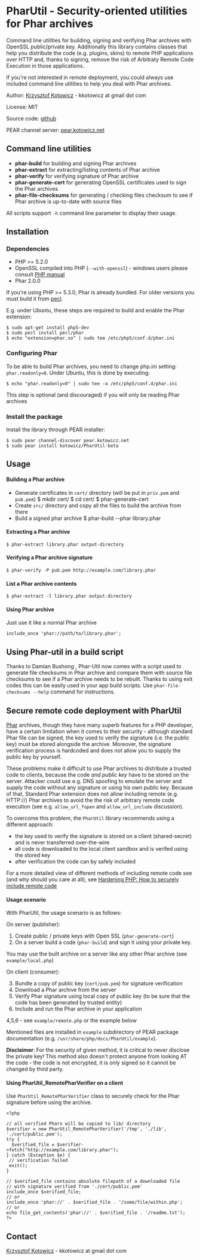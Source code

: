 PharUtil - Security-oriented utilities for Phar archives
========================================================

Command line utilities for building, signing and verifying Phar archives with OpenSSL public/private key.
Additionally this library contains classes that help you distribute the code (e.g. plugins, skins) to remote
PHP applications over HTTP and, thanks to signing, remove the risk of Arbitraty Remote Code Execution in those
applications.

If you're not interested in remote deployment, you could always use included command line utilities to help you
deal with Phar archives.

Author: [Krzysztof Kotowicz](http://blog.kotowicz.net) - kkotowicz at gmail dot com

License: MIT

Source code: [github](http://github.com/koto/phar-util)

PEAR channel server: [pear.kotowicz.net](http://pear.kotowicz.net)

Command line utilities
---------------------
* **phar-build** for building and signing Phar archives
* **phar-extract** for extracting/listing contents of Phar archive
* **phar-verify** for verifying signature of Phar archive
* **phar-generate-cert** for generating OpenSSL certificates used to sign the Phar archives
* **phar-file-checksums** for generating / checking files checksum to see if Phar archive is up-to-date with source files

All scripts support `-h` command line parameter to display their usage.

Installation
----------
### Dependencies
* PHP >= 5.2.0
* OpenSSL compiled into PHP (`--with-openssl`) - windows users please consult [PHP manual](http://www.php.net/manual/en/openssl.installation.php)
* Phar 2.0.0

If you're using PHP >= 5.3.0, Phar is already bundled. For older versions
you must build it from [pecl](http://pecl.php.net).

E.g. under Ubuntu, these steps are required to build and enable the Phar extension:

    $ sudo apt-get install php5-dev
    $ sudo pecl install pecl/phar
    $ echo "extension=phar.so" | sudo tee /etc/php5/conf.d/phar.ini

### Configuring Phar
To be able to build Phar archives, you need to change php.ini setting: `phar.readonly=0`.
Under Ubuntu, this is done by executing:

    $ echo "phar.readonly=0" | sudo tee -a /etc/php5/conf.d/phar.ini

This step is optional (and discouraged) if you will only be reading Phar archives

### Install the package

Install the library through PEAR installer:

    $ sudo pear channel-discover pear.kotowicz.net
    $ sudo pear install kotowicz/PharUtil-beta

Usage
-----
#### Building a Phar archive
* Generate certificates in `cert/` directory (will be put in `priv.pem` and `pub.pem`)
        $ mkdir cert/
        $ cd cert/
        $ phar-generate-cert
* Create `src/` directory and copy all the files to build the archive from there
* Build a signed phar archive
        $ phar-build --phar library.phar

#### Extracting a Phar archive
    $ phar-extract library.phar output-directory

#### Verifying a Phar archive signature
    $ phar-verify -P pub.pem http://example.com/library.phar

#### List a Phar archive contents
    $ phar-extract -l library.phar output-directory

#### Using Phar archive

Just use it like a normal Phar archive

    include_once 'phar://path/to/library.phar';

Using Phar-util in a build script
---------------------------------
Thanks to Damian Bushong <stratosphere dot programming at gmail dot com>, Phar-Util now comes with
a script used to generate file checksums in Phar archive and compare them with source file checksums
to see if a Phar archive needs to be rebuilt. Thanks to using exit codes this can be easily used
in your app build scripts. Use `phar-file-checksums --help` command for instructions.

Secure remote code deployment with PharUtil
-------------------------------------------
[Phar](http://php.net/manual/en/book.phar.php) archives, though they have many superb features for a PHP
developer, have a certain limitation when it comes to their security - although standard Phar file can
be signed, the key used to verify the signature (i.e. the public key) must be stored alongside the archive.
Moreover, the signature verification process is hardcoded and does not allow you to supply the public key
by yourself.

These problems make it difficult to use Phar archives to distribute a trusted code to
clients, because the code *and public key* have to be stored on the server. Attacker could use e.g.
DNS spoofing to emulate the server and supply the code without any signature or using his own
public key. Because of that, Standard Phar extension does not allow including remote (e.g. HTTP://) Phar
archives to avoid the the risk of arbitrary remote code execution (see e.g. `allow_url_fopen`
and `allow_url_include` discussion).

To overcome this problem, the `PharUtil` library recommends using a different approach:

* the key used to verify the signature is stored on a client (shared-secret) and is
  never transferred over-the-wire
* all code is downloaded to the local client sandbox and is verifed using the stored key
* after verification the code can by safely included

For a more detailed view of different methods of including remote code see (and why should you care at all),
see [Hardening PHP: How to securely include remote code](http://blog.kotowicz.net/2010/07/hardening-php-how-to-securely-include.html)

#### Usage scenario

With PharUtil, the usage scenario is as follows:

On server (publisher):

1. Create public / private keys with Open SSL (`phar-generate-cert`)
2. On a server build a code (`phar-build`) and sign it using your private key.

You may use the built archive on a server like any other Phar archive (see `example/local.php`)

On client (consumer):

3. Bundle a copy of public key (`cert/pub.pem`) for signature verification
4. Download a Phar archive from the server
5. Verify Phar signature using local copy of public key (to be sure that the code has
   been generated by trusted entity)
6. Include and run the Phar archive in your application

4,5,6 - see `example/remote.php` or the example below

Mentioned files are installed in `example` subdirectory of PEAR package documentation
(e.g. `/usr/share/php/docs/PharUtil/example`).

**Disclaimer**: For the security of given method, it is critical to never disclose the private key!
This method also doesn't protect anyone from looking AT the code - the code is not encrypted,
it is only signed so it cannot be changed by third party.

#### Using PharUtil_RemotePharVerifier on a client

Use `PharUtil_RemotePharVerifier` class to securely check for the Phar signature
before using the archive.

    <?php

    // all verified Phars will be copied to lib/ directory
    $verifier = new PharUtil_RemotePharVerifier('/tmp', './lib', './cert/public.pem');
    try {
      $verified_file = $verifier->fetch("http://example.com/library.phar");
    } catch (Exception $e) {
     // verification failed
     exit();
    }

    // $verified_file contains absolute filepath of a downloaded file
    // with signature verified from './cert/public.pem'
    include_once $verified_file;
    // or
    include_once 'phar://' . $verified_file . '/some/file/within.php';
    // or
    echo file_get_contents('phar://' . $verified_file . '/readme.txt');
    ?>

Contact
-------
[Krzysztof Kotowicz](http://blog.kotowicz.net) - kkotowicz at gmail dot com

